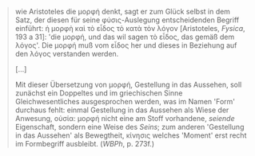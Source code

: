 > wie Aristoteles die μορφή denkt, sagt er zum Glück selbst in dem Satz, der diesen für seine φύσις-Auslegung entscheidenden Begriff einführt: ἡ μορφὴ καὶ τὸ εἶδος τὸ κατὰ τὸν λόγον [Aristoteles, *Fysica*, 193 a 31]: 'die μορφή, und das wil sagen τὸ εἶδος, das gemäß dem λόγος'. Die μορφή muß vom εἶδος her und dieses in Beziehung auf den λόγος verstanden werden. 
>
> [...]
>
> Mit dieser Übersetzung von μορφή, Gestellung in das Aussehen, soll zunächst ein Doppeltes und im griechischen Sinne Gleichwesentliches ausgesprochen werden, was im Namen 'Form' durchaus fehlt: einmal Gestellung in das Aussehen als Wiese der Anwesung, οὐσία: μορφή nicht eine am Stoff vorhandene, *seiende* Eigenschaft, sondern eine Weise des *Seins*; zum anderen 'Gestellung in das Aussehen' als Bewegtheit, κίνησις welches 'Moment' erst recht im Formbegriff ausbleibt. (*WBPh*, p. 273f.)